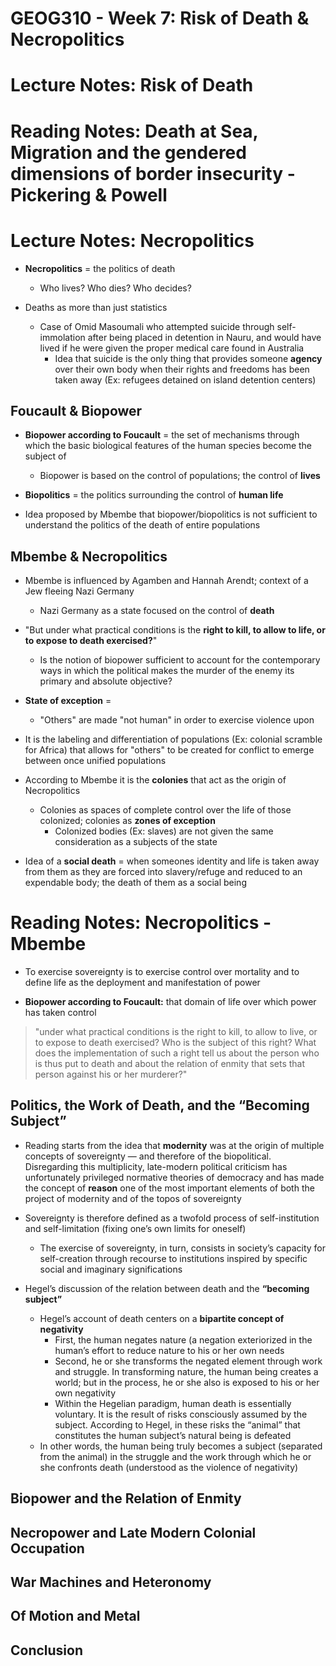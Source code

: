 # GEOG310 - Week 7: Risk of Death & Necropolitics

# Lecture Notes: Risk of Death

# Reading Notes: Death at Sea, Migration and the gendered dimensions of border insecurity - Pickering & Powell

# Lecture Notes: Necropolitics
- **Necropolitics** = the politics of death
    - Who lives? Who dies? Who decides?

- Deaths as more than just statistics
    - Case of Omid Masoumali who attempted suicide through self-immolation after being placed in detention in Nauru, and would have lived if he were given the proper medical care found in Australia
        - Idea that suicide is the only thing that provides someone **agency** over their own body when their rights and freedoms has been taken away (Ex: refugees detained on island detention centers)

## Foucault & Biopower
- **Biopower according to Foucault** = the set of mechanisms through which the basic biological features of the human species become the subject of 
    - Biopower is based on the control of populations; the control of **lives**

- **Biopolitics** = the politics surrounding the control of **human life**

- Idea proposed by Mbembe that biopower/biopolitics is not sufficient to understand the politics of the death of entire populations

## Mbembe & Necropolitics
- Mbembe is influenced by Agamben and Hannah Arendt; context of a Jew fleeing Nazi Germany
    - Nazi Germany as a state focused on the control of **death**

- "But under what practical conditions is the **right to kill, to allow to life, or to expose to death exercised?**"
    - Is the notion of biopower sufficient to account for the contemporary ways in which the political makes the murder of the enemy its primary and absolute objective?

- **State of exception** = 
    - "Others" are made "not human" in order to exercise violence upon

- It is the labeling and differentiation of populations (Ex: colonial scramble for Africa) that allows for "others" to be created for conflict to emerge between once unified populations

- According to Mbembe it is the **colonies** that act as the origin of Necropolitics
    - Colonies as spaces of complete control over the life of those colonized; colonies as **zones of exception**
        - Colonized bodies (Ex: slaves) are not given the same consideration as a subjects of the state

- Idea of a **social death** = when someones identity and life is taken away from them as they are forced into slavery/refuge and reduced to an expendable body; the death of them as a social being

# Reading Notes: Necropolitics - Mbembe
- To exercise sovereignty is to exercise control over mortality and to define life as the deployment and manifestation of power

- **Biopower according to Foucault:** that domain of life over which power has taken control

> "under what practical conditions is the right to kill, to allow to live, or to expose to death exercised?  Who  is  the  subject  of  this  right?  What  does  the  implementation  of such a right tell us about the person who is thus put to death and about the relation of  enmity  that  sets  that  person  against  his  or  her  murderer?"

## Politics, the Work of Death, and the “Becoming Subject”

- Reading starts from the idea that **modernity** was at the origin of multiple concepts of sovereignty — and therefore of the biopolitical. Disregarding this multiplicity, late-modern political criticism has unfortunately privileged normative theories of democracy and has made the concept of **reason** one of the most important elements of both the project of modernity and of the topos of sovereignty

- Sovereignty is therefore defined as a twofold process of self-institution and self-limitation (fixing one’s own limits for oneself)
    - The exercise of sovereignty, in turn, consists in society’s capacity for self-creation through recourse to institutions inspired by specific social and imaginary significations
    
- Hegel’s  discussion  of  the  relation  between death and the **“becoming subject”**
    - Hegel’s account of death centers on a **bipartite concept of negativity**
        - First, the human negates nature (a negation exteriorized in the human’s effort to reduce nature to his or her own needs
        - Second, he or she transforms the negated element through work and struggle. In transforming nature, the human being creates a world; but in the process, he or she also is exposed to his  or her own negativity
        -  Within  the  Hegelian  paradigm,  human death is essentially voluntary. It is the result of risks consciously assumed by the subject. According to Hegel, in these risks the “animal” that constitutes the human subject’s natural being is defeated
    - In other words, the human being truly becomes a subject (separated from  the  animal) in the struggle and the work through which he or she confronts death (understood as the violence of negativity)
    
## Biopower and the Relation of Enmity

## Necropower and Late Modern Colonial Occupation

## War Machines and Heteronomy

## Of Motion and Metal

## Conclusion